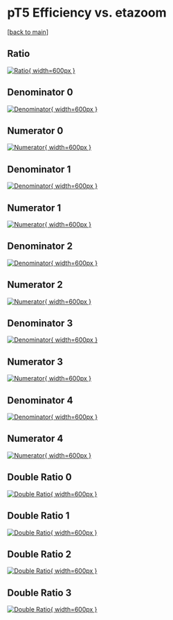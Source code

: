 # pT5 Efficiency vs. etazoom

[[back to main](./)]



## Ratio

[![Ratio](../mtv/var/pT5_base_321_-1_eff_etazoom.png){ width=600px }](../mtv/var/pT5_base_321_-1_eff_etazoom.pdf)

## Denominator 0

[![Denominator](../mtv/den/pT5_base_321_-1_eff_etazoom_den0.png){ width=600px }](../mtv/den/pT5_base_321_-1_eff_etazoom_den0.pdf)

## Numerator 0

[![Numerator](../mtv/num/pT5_base_321_-1_eff_etazoom_num0.png){ width=600px }](../mtv/num/pT5_base_321_-1_eff_etazoom_num0.pdf)

## Denominator 1

[![Denominator](../mtv/den/pT5_base_321_-1_eff_etazoom_den1.png){ width=600px }](../mtv/den/pT5_base_321_-1_eff_etazoom_den1.pdf)

## Numerator 1

[![Numerator](../mtv/num/pT5_base_321_-1_eff_etazoom_num1.png){ width=600px }](../mtv/num/pT5_base_321_-1_eff_etazoom_num1.pdf)

## Denominator 2

[![Denominator](../mtv/den/pT5_base_321_-1_eff_etazoom_den2.png){ width=600px }](../mtv/den/pT5_base_321_-1_eff_etazoom_den2.pdf)

## Numerator 2

[![Numerator](../mtv/num/pT5_base_321_-1_eff_etazoom_num2.png){ width=600px }](../mtv/num/pT5_base_321_-1_eff_etazoom_num2.pdf)

## Denominator 3

[![Denominator](../mtv/den/pT5_base_321_-1_eff_etazoom_den3.png){ width=600px }](../mtv/den/pT5_base_321_-1_eff_etazoom_den3.pdf)

## Numerator 3

[![Numerator](../mtv/num/pT5_base_321_-1_eff_etazoom_num3.png){ width=600px }](../mtv/num/pT5_base_321_-1_eff_etazoom_num3.pdf)

## Denominator 4

[![Denominator](../mtv/den/pT5_base_321_-1_eff_etazoom_den4.png){ width=600px }](../mtv/den/pT5_base_321_-1_eff_etazoom_den4.pdf)

## Numerator 4

[![Numerator](../mtv/num/pT5_base_321_-1_eff_etazoom_num4.png){ width=600px }](../mtv/num/pT5_base_321_-1_eff_etazoom_num4.pdf)

## Double Ratio 0

[![Double Ratio](../mtv/ratio/pT5_base_321_-1_eff_etazoom_ratio0.png){ width=600px }](../mtv/ratio/pT5_base_321_-1_eff_etazoom_ratio0.pdf)

## Double Ratio 1

[![Double Ratio](../mtv/ratio/pT5_base_321_-1_eff_etazoom_ratio1.png){ width=600px }](../mtv/ratio/pT5_base_321_-1_eff_etazoom_ratio1.pdf)

## Double Ratio 2

[![Double Ratio](../mtv/ratio/pT5_base_321_-1_eff_etazoom_ratio2.png){ width=600px }](../mtv/ratio/pT5_base_321_-1_eff_etazoom_ratio2.pdf)

## Double Ratio 3

[![Double Ratio](../mtv/ratio/pT5_base_321_-1_eff_etazoom_ratio3.png){ width=600px }](../mtv/ratio/pT5_base_321_-1_eff_etazoom_ratio3.pdf)

